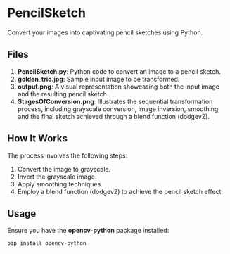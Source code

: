 # PencilSketch

Convert your images into captivating pencil sketches using Python.

## Files

1. **PencilSketch.py**: Python code to convert an image to a pencil sketch.
2. **golden_trio.jpg**: Sample input image to be transformed.
3. **output.png**: A visual representation showcasing both the input image and the resulting pencil sketch.
4. **StagesOfConversion.png**: Illustrates the sequential transformation process, including grayscale conversion, image inversion, smoothing, and the final sketch achieved through a blend function (dodgev2).

## How It Works

The process involves the following steps:
1. Convert the image to grayscale.
2. Invert the grayscale image.
3. Apply smoothing techniques.
4. Employ a blend function (dodgev2) to achieve the pencil sketch effect.

## Usage

Ensure you have the **opencv-python** package installed:
```bash
pip install opencv-python

